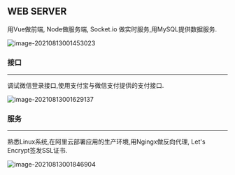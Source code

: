 ## WEB SERVER

用Vue做前端, Node做服务端, Socket.io 做实时服务,用MySQL提供数据服务.

![image-20210813001453023](C:\Users\mi\AppData\Roaming\Typora\typora-user-images\image-20210813001453023.png)

### 接口

------

调试微信登录接口,使用支付宝与微信支付提供的支付接口.

![image-20210813001629137](C:\Users\mi\AppData\Roaming\Typora\typora-user-images\image-20210813001629137.png)

### 服务

------

熟悉Linux系统,在阿里云部署应用的生产环境,用Ngingx做反向代理, Let's Encrypt签发SSL证书.

![image-20210813001846904](C:\Users\mi\AppData\Roaming\Typora\typora-user-images\image-20210813001846904.png)

